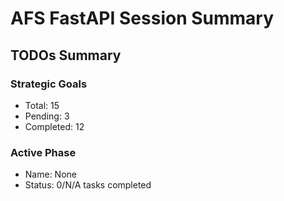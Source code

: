
# AFS FastAPI Session Summary

## TODOs Summary

### Strategic Goals
- Total: 15
- Pending: 3
- Completed: 12

### Active Phase
- Name: None
- Status: 0/N/A tasks completed
